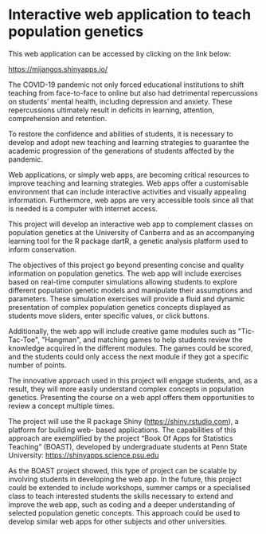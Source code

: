 # Interactive web application to teach population genetics

This web application can be accessed by clicking on the link below:

https://mijangos.shinyapps.io/ 

The COVID-19 pandemic not only forced educational institutions to shift teaching from face-to-face to online but also had detrimental repercussions on students' mental health, including depression and anxiety. These repercussions ultimately result in deficits in learning, attention, comprehension and retention.

To restore the confidence and abilities of students, it is necessary to develop and adopt new teaching and learning strategies to guarantee the academic progression of the generations of students affected by the pandemic.

Web applications, or simply web apps, are becoming critical resources to improve teaching and learning strategies. Web apps offer a customisable environment that can include interactive activities and visually appealing information. Furthermore, web apps are very accessible tools since all that is needed is a computer with internet access.

This project will develop an interactive web app to complement classes on population genetics at the University of Canberra and as an accompanying learning tool for the R package dartR, a genetic analysis platform used to inform conservation.

The objectives of this project go beyond presenting concise and quality information on population genetics. The web app will include exercises based on real-time computer simulations allowing students to explore different population genetic models and manipulate their assumptions and parameters. These simulation exercises will provide a fluid and dynamic presentation of complex population genetics concepts displayed as students move sliders, enter specific values, or click buttons.

Additionally, the web app will include creative game modules such as "Tic-Tac-Toe", "Hangman", and matching games to help students review the knowledge acquired in the different modules. The games could be scored, and the students could only access the next module if they got a specific number of points.

The innovative approach used in this project will engage students, and, as a result, they will more easily understand complex concepts in population genetics. Presenting the course on a web appl offers them opportunities to review a concept multiple times.

The project will use the R package Shiny (https://shiny.rstudio.com), a platform for building web- based applications.
The capabilities of this approach are exemplified by the project “Book Of Apps for Statistics Teaching” (BOAST), developed by undergraduate students at Penn State University:
https://shinyapps.science.psu.edu

As the BOAST project showed, this type of project can be scalable by involving students in developing the web app. In the future, this project could be extended to include workshops, summer camps or a specialised class to teach interested students the skills necessary to extend and improve the web app, such as coding and a deeper understanding of selected population genetic concepts. This approach could be used to develop similar web apps for other subjects and other universities.
